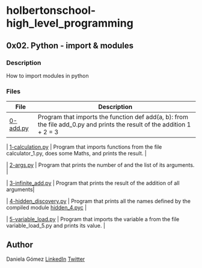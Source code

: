 # holbertonschool-high_level_programming

## 0x02. Python - import & modules

### Description
How to import modules in python


### Files

| File | Description |
| ------ | ------ |
| [0-add.py]() | Program that imports the function def add(a, b): from the file add_0.py and prints the result of the addition 1 + 2 = 3 |

| [1-calculation.py]() |  Program that imports functions from the file calculator_1.py, does some Maths, and prints the result. |

| [2-args.py]() | Program that prints the number of and the list of its arguments. |


| [3-infinite_add.py]() | Program that prints the result of the addition of all arguments|

| [4-hidden_discovery.py]() | Program that prints all the names defined by the compiled module [hidden_4.pyc](https://github.com/holbertonschool/0x02.py/raw/master/hidden_4.pyc) |

| [5-variable_load.py]() | Program that imports the variable a from the file variable_load_5.py and prints its value. |

## Author

Daniela Gómez [LinkedIn](https://www.linkedin.com/in/daniela-g%C3%B3mez-2ba828187/)
[Twitter](https://twitter.com/darkinss)
